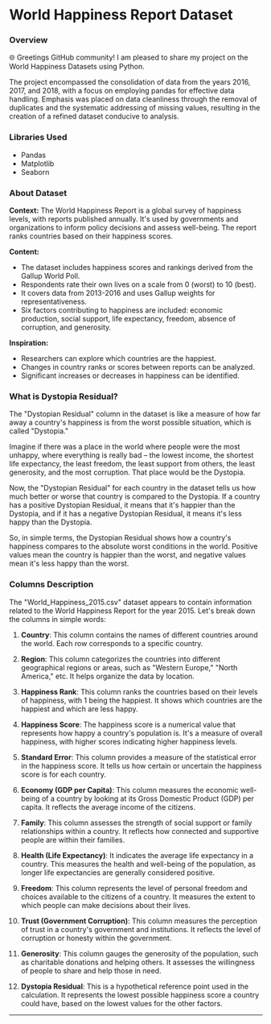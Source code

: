 # World Happiness Report Dataset
### Overview

🌐 Greetings GitHub community! I am pleased to share my project on the World Happiness Datasets using Python.

The project encompassed the consolidation of data from the years 2016, 2017, and 2018, with a focus on employing pandas for effective data handling. Emphasis was placed on data cleanliness through the removal of duplicates and the systematic addressing of missing values, resulting in the creation of a refined dataset conducive to analysis.

### Libraries Used
- Pandas
- Matplotlib
- Seaborn

### About Dataset

**Context:**
The World Happiness Report is a global survey of happiness levels, with reports published annually. It's used by governments and organizations to inform policy decisions and assess well-being. The report ranks countries based on their happiness scores.

**Content:**
- The dataset includes happiness scores and rankings derived from the Gallup World Poll.
- Respondents rate their own lives on a scale from 0 (worst) to 10 (best).
- It covers data from 2013-2016 and uses Gallup weights for representativeness.
- Six factors contributing to happiness are included: economic production, social support, life expectancy, freedom, absence of corruption, and generosity.

**Inspiration:**
- Researchers can explore which countries are the happiest.
- Changes in country ranks or scores between reports can be analyzed.
- Significant increases or decreases in happiness can be identified.

### What is Dystopia Residual?

The "Dystopian Residual" column in the dataset is like a measure of how far away a country's happiness is from the worst possible situation, which is called "Dystopia." 

Imagine if there was a place in the world where people were the most unhappy, where everything is really bad – the lowest income, the shortest life expectancy, the least freedom, the least support from others, the least generosity, and the most corruption. That place would be the Dystopia.

Now, the "Dystopian Residual" for each country in the dataset tells us how much better or worse that country is compared to the Dystopia. If a country has a positive Dystopian Residual, it means that it's happier than the Dystopia, and if it has a negative Dystopian Residual, it means it's less happy than the Dystopia.

So, in simple terms, the Dystopian Residual shows how a country's happiness compares to the absolute worst conditions in the world. Positive values mean the country is happier than the worst, and negative values mean it's less happy than the worst.

### Columns Description

The "World_Happiness_2015.csv" dataset appears to contain information related to the World Happiness Report for the year 2015. Let's break down the columns in simple words:

1. **Country**: This column contains the names of different countries around the world. Each row corresponds to a specific country.

2. **Region**: This column categorizes the countries into different geographical regions or areas, such as "Western Europe," "North America," etc. It helps organize the data by location.

3. **Happiness Rank**: This column ranks the countries based on their levels of happiness, with 1 being the happiest. It shows which countries are the happiest and which are less happy.

4. **Happiness Score**: The happiness score is a numerical value that represents how happy a country's population is. It's a measure of overall happiness, with higher scores indicating higher happiness levels.

5. **Standard Error**: This column provides a measure of the statistical error in the happiness score. It tells us how certain or uncertain the happiness score is for each country.

6. **Economy (GDP per Capita)**: This column measures the economic well-being of a country by looking at its Gross Domestic Product (GDP) per capita. It reflects the average income of the citizens.

7. **Family**: This column assesses the strength of social support or family relationships within a country. It reflects how connected and supportive people are within their families.

8. **Health (Life Expectancy)**: It indicates the average life expectancy in a country. This measures the health and well-being of the population, as longer life expectancies are generally considered positive.

9. **Freedom**: This column represents the level of personal freedom and choices available to the citizens of a country. It measures the extent to which people can make decisions about their lives.

10. **Trust (Government Corruption)**: This column measures the perception of trust in a country's government and institutions. It reflects the level of corruption or honesty within the government.

11. **Generosity**: This column gauges the generosity of the population, such as charitable donations and helping others. It assesses the willingness of people to share and help those in need.

12. **Dystopia Residual**: This is a hypothetical reference point used in the calculation. It represents the lowest possible happiness score a country could have, based on the lowest values for the other factors.

---

